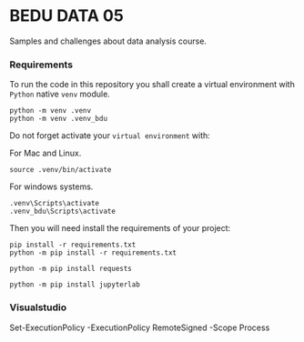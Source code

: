 # BEDU DATA 05

Samples and challenges about data analysis course.

### Requirements

To run the code in this repository you shall create a virtual environment with `Python` native `venv` module.

```
python -m venv .venv
python -m venv .venv_bdu
```

Do not forget activate your `virtual environment` with:

For Mac and Linux.
```
source .venv/bin/activate
```

For windows systems.
```
.venv\Scripts\activate
.venv_bdu\Scripts\activate
```

Then you will need install the requirements of your project:

```
pip install -r requirements.txt
python -m pip install -r requirements.txt

python -m pip install requests

python -m pip install jupyterlab
```
### Visualstudio
Set-ExecutionPolicy -ExecutionPolicy RemoteSigned -Scope Process